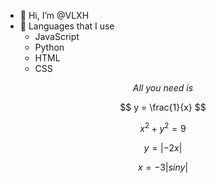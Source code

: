 - 👋 Hi, I’m @VLXH
- 🎸 Languages that I use
  - JavaScript
  - Python
  - HTML
  - CSS


<div align="center"><em>All you need is</em></div>

$$
y = \frac{1}{x}
$$

$$
x^2 + y^2 = 9
$$

$$
y = |-2x|
$$

$$
x = -3|sin y|
$$
<!---
VLXH/VLXH is a ✨ special ✨ repository because its `README.md` (this file) appears on your GitHub profile.
You can click the Preview link to take a look at your changes.
--->
